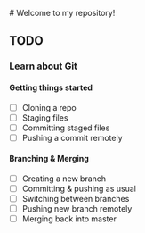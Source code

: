 
# Welcome to my repository!

## TODO

### Learn about Git

#### Getting things started
- [ ] Cloning a repo
- [ ] Staging files
- [ ] Committing staged files
- [ ] Pushing a commit remotely

#### Branching & Merging
- [ ] Creating a new branch
- [ ] Committing & pushing as usual
- [ ] Switching between branches
- [ ] Pushing new branch remotely
- [ ] Merging back into master
